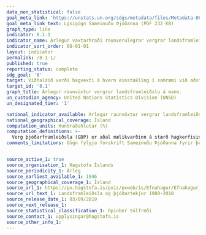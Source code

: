 ```yaml
---
data_non_statistical: false
goal_meta_link: 'https://unstats.un.org/sdgs/metadata/files/Metadata-08-01-01.pdf '
goal_meta_link_text: Lýsigögn Sameinuðu Þjóðanna (PDF 232 KB)
graph_type: line
indicator: 8.1.1
indicator_name: Árlegur vaxtarhraði raunverulegrar vergrar landsframleiðslu á mann.
indicator_sort_order: 08-01-01
layout: indicator
permalink: /8-1-1/
published: true
reporting_status: complete
sdg_goal: '8'
target: Viðhaldið verði hagvexti á hvern einstakling í samræmi við aðstæður í hverju landi og að minnsta kosti 7% vexti vergrar landsframleiðslu á ári í þeim þróunarlöndum sem eru skemmst á veg komin.
target_id: '8.1'
graph_title: Árlegur raunvöxtur vergrar landsframleiðslu á mann.
un_custodian_agency: United Nations Statistics Division (UNSD)
un_designated_tier: '1'

national_indicator_available: Árlegur raunvöxtur vergrar landsframleiðslu á mann.
national_geographical_coverage: Ísland
computation_units: Hundraðshlutar (%)
computation_definitions: >-
  Verg þjóðarframleiðsla (GDP) er aðal mælikvarðinn á stærð hagkerfisins og táknar heildar virði alls varnings og þjónustu sem framleidd eru á gefnu tímabili
comments_limitations: Gögn fylgja forskrift Sameinuðu Þjóðanna fyrir þennan mælikvarða. Þessi mælikvarði var fundinn í samstarfi við sérfræðinga á þessu sviði.


source_active_1: true
source_organisation_1: Hagstofa Íslands
source_periodicity_1: Árleg
source_earliest_available_1: 1946
source_geographical_coverage_1: Ísland
source_url_1: https://px.hagstofa.is/pxis/pxweb/is/Efnahagur/Efnahagur__thjodhagsreikningar__landsframl__1_landsframleidsla/THJ01102.px
source_url_text_1: Landsframleiðsla og þjóðartekjur 1980-2018
source_release_date_1: 03/09/2019
source_next_release_1:
source_statistical_classification_1: Opinber tölfræði
source_contact_1: upplysingar@hagstofa.is
source_other_info_1:
---
```

